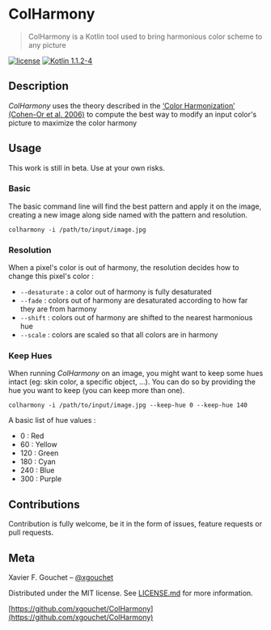 # ColHarmony

> ColHarmony is a Kotlin tool used to bring harmonious color scheme to any picture

[![license](https://img.shields.io/github/license/mashape/apistatus.svg)](https://opensource.org/licenses/MIT)
[![Kotlin 1.1.2-4](https://img.shields.io/badge/Kotlin-1.3.0-blue.svg)](http://kotlinlang.org)

## Description

*ColHarmony* uses the theory described in the [‘Color Harmonization’ (Cohen-Or et al. 2006)](https://igl.ethz.ch/projects/color-harmonization/harmonization.pdf) to compute the best way to modify an input color's picture to maximize the color harmony

## Usage

This work is still in beta. Use at your own risks.

### Basic

The basic command line will find the best pattern and apply it on the image, creating a new image along side named with the pattern and resolution.

```
colharmony -i /path/to/input/image.jpg
```

### Resolution

When a pixel's color is out of harmony, the resolution decides how to change this pixel's color : 

 - `--desaturate` : a color out of harmony is fully desaturated
 - `--fade` : colors out of harmony are desaturated according to how far they are from harmony
 - `--shift` : colors out of harmony are shifted to the nearest harmonious hue
 - `--scale` : colors are scaled so that all colors are in harmony

### Keep Hues

When running *ColHarmony* on an image, you might want to keep some hues intact (eg: skin color, a specific object, …). You can do so by providing the hue you want to keep (you can keep more than one). 

```
colharmony -i /path/to/input/image.jpg --keep-hue 0 --keep-hue 140
```

A basic list of hue values : 

 - 0 : Red
 - 60 : Yellow
 - 120 : Green
 - 180 : Cyan
 - 240 : Blue
 - 300 : Purple

## Contributions

Contribution is fully welcome, be it in the form of issues, feature requests or pull requests.

## Meta

Xavier F. Gouchet – [@xgouchet](https://twitter.com/xgouchet)

Distributed under the MIT license. See [LICENSE.md](LICENSE.md) for more information.

[https://github.com/xgouchet/ColHarmony](https://github.com/xgouchet/ColHarmony)
